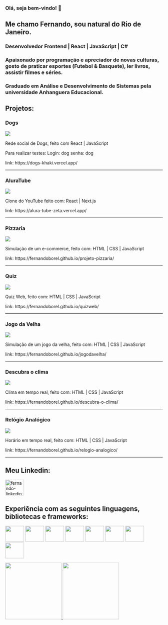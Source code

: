 ### Olá, seja bem-vindo! 👋

## Me chamo Fernando, sou natural do Rio de Janeiro.

### Desenvolvedor Frontend | React | JavaScript | C#

### Apaixonado por programação e apreciador de novas culturas, gosto de praticar esportes (Futebol & Basquete), ler livros, assistir filmes e séries.

### Graduado em Análise e Desenvolvimento de Sistemas pela universidade Anhanguera Educacional.

## Projetos:
<div>
    <h3>Dogs</h3>
    <a href="https://dogs-khaki.vercel.app/">
      <img src="https://user-images.githubusercontent.com/87503905/209885283-3620e2a5-5990-45f7-9d73-bea28bcfa337.png" height="auto" max-width="100%"/>
    </a>
  <p>Rede social de Dogs, feito com React | JavaScript</p>
    <span>Para realizar testes: Login: dog  senha: dog</span>
  <p>link: <span>https://dogs-khaki.vercel.app/</span></p>
</div>

<hr/>
<div>
    <h3>AluraTube</h3>
    <a href="https://alura-tube-zeta.vercel.app/">
      <img src="https://user-images.githubusercontent.com/87503905/209556491-5bc69cfc-33b1-4274-8a5e-864347b2042c.png" height="auto" max-width="100%"/>
    </a>
  <p>Clone do YouTube feito com: React | Next.js</p>
  <p>link: <span>https://alura-tube-zeta.vercel.app/</span></p>
</div>

<hr/>

<div>
    <h3>Pizzaria</h3>
    <a href="https://fernandoborel.github.io/projeto-pizzaria/">
      <img src="https://user-images.githubusercontent.com/87503905/209557596-7624642d-4d70-4bc1-b51a-8d6434ddb5d9.png" height="auto" max-width="100%"/>
    </a>
  <p>Simulação de um e-commerce, feito com: HTML | CSS | JavaScript</p>
  <p>link: <span>https://fernandoborel.github.io/projeto-pizzaria/</span></p>
</div>

<hr/>

<div>
    <h3>Quiz</h3>
    <a href="https://fernandoborel.github.io/quizweb/">
      <img src="https://user-images.githubusercontent.com/87503905/209557880-537a8075-fde0-49c7-ab6e-0f2f88d9fd10.png" height="auto" max-width="100%"/>
    </a>
  <p>Quiz Web, feito com: HTML | CSS | JavaScript</p>
  <p>link: <span>https://fernandoborel.github.io/quizweb/</span></p>
</div>

<hr/>

<div>
    <h3>Jogo da Velha</h3>
    <a href="https://fernandoborel.github.io/jogodavelha/">
      <img src="https://user-images.githubusercontent.com/87503905/209558096-72cf120d-c3a3-4f66-8229-b7f49f1e30e7.png" height="auto" max-width="100%"/>
    </a>
  <p>Simulação de um jogo da velha, feito com: HTML | CSS | JavaScript</p>
  <p>link: <span>https://fernandoborel.github.io/jogodavelha/</span></p>
</div>

<hr/>

<div>
    <h3>Descubra o clima</h3>
    <a href="https://fernandoborel.github.io/descubra-o-clima/">
      <img src="https://user-images.githubusercontent.com/87503905/209558265-d6a0af95-55d3-49dc-8e53-433738e4bcf6.png" height="auto" max-width="100%"/>
    </a>
  <p>Clima em tempo real, feito com: HTML | CSS | JavaScript</p>
  <p>link: <span>https://fernandoborel.github.io/descubra-o-clima/</span></p>
</div>

<hr/>

<div>
    <h3>Relógio Analógico</h3>
    <a href="https://fernandoborel.github.io/relogio-analogico/">
      <img src="https://user-images.githubusercontent.com/87503905/209558539-5055de6f-a4b5-4840-9d4b-4ab5b58769c5.png" height="auto" max-width="100%"/>
    </a>
  <p>Horário em tempo real, feito com: HTML | CSS | JavaScript</p>
  <p>link: <span>https://fernandoborel.github.io/relogio-analogico/</span></p>
</div>

<hr/>

## Meu Linkedin:
<a href="https://www.linkedin.com/in/fernando-borel-devfer/" target="_blank">
  <img align="center" alt="fernando-linkedin" height="50" width="60" src="https://cdn.jsdelivr.net/gh/devicons/devicon/icons/linkedin/linkedin-original.svg"/>
</a>
  

## Experiência com as seguintes linguagens, bibliotecas e frameworks:
<img src="https://cdn.jsdelivr.net/gh/devicons/devicon/icons/typescript/typescript-original.svg" height="50" width="60"></img>
<img src="https://cdn.jsdelivr.net/gh/devicons/devicon/icons/react/react-original-wordmark.svg" height="50" width="60"></img>
<img src="https://cdn.jsdelivr.net/gh/devicons/devicon/icons/javascript/javascript-original.svg" height="50" width="60"></img>
<img src="https://cdn.jsdelivr.net/gh/devicons/devicon/icons/sass/sass-original.svg" height="50" width="60"></img>
<img src="https://cdn.jsdelivr.net/gh/devicons/devicon/icons/bootstrap/bootstrap-plain-wordmark.svg" height="50" width="60"></img>
<img src="https://cdn.jsdelivr.net/gh/devicons/devicon/icons/jquery/jquery-original-wordmark.svg" height="50" width="60"></img>
<img src="https://cdn.jsdelivr.net/gh/devicons/devicon/icons/html5/html5-original-wordmark.svg" height="50" width="60"></img>
<img src="https://cdn.jsdelivr.net/gh/devicons/devicon/icons/css3/css3-original-wordmark.svg" height="50" width="60"></img>

<div>
  <a href="https://github.com/fernandoborel">
  <img height="180em" src="https://github-readme-stats.vercel.app/api?username=fernandoborel&show_icons=true&theme=radical&include_all_commits=true&count_private=true"/>
  <img height="180em" src="https://github-readme-stats.vercel.app/api/top-langs/?username=fernandoborel&layout=compact&langs_count=16&theme=radical"/>
</div>


<!--
**fernandoborel/fernandoborel** is a ✨ _special_ ✨ repository because its `README.md` (this file) appears on your GitHub profile.

Here are some ideas to get you started:

- 🔭 I’m currently working on ...
- 🌱 I’m currently learning ...
- 👯 I’m looking to collaborate on ...
- 🤔 I’m looking for help with ...
- 💬 Ask me about ...
- 📫 How to reach me: ...
- 😄 Pronouns: ...
- ⚡ Fun fact: ...
-->
